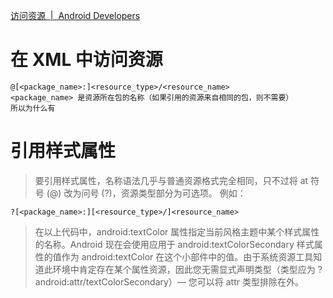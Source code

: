 [访问资源  |  Android Developers](https://developer.android.com/guide/topics/resources/accessing-resources.html#ResourcesFromXml)


# 在 XML 中访问资源
    @[<package_name>:]<resource_type>/<resource_name>
    <package_name> 是资源所在包的名称（如果引用的资源来自相同的包，则不需要）
    所以为什么有 
    
# 引用样式属性
> 要引用样式属性，名称语法几乎与普通资源格式完全相同，只不过将 at 符号 (@) 改为问号 (?)，资源类型部分为可选项。 例如：

    ?[<package_name>:][<resource_type>/]<resource_name>
    
> 在以上代码中，android:textColor 属性指定当前风格主题中某个样式属性的名称。Android 现在会使用应用于 android:textColorSecondary 样式属性的值作为 android:textColor 在这个小部件中的值。由于系统资源工具知道此环境中肯定存在某个属性资源，因此您无需显式声明类型（类型应为 ?android:attr/textColorSecondary）— 您可以将 attr 类型排除在外。